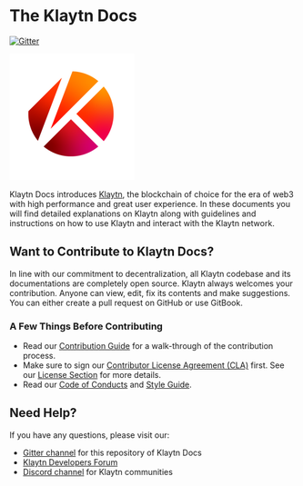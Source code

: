 # The Klaytn Docs

[![Gitter](https://badges.gitter.im/klaytn/Test-klaytn-docs.svg)](https://gitter.im/klaytn/Test-klaytn-docs?utm_source=badge&utm_medium=badge&utm_campaign=pr-badge)

![Klaytn Docs](images/klaytn.png)

Klaytn Docs introduces [Klaytn](https://www.klaytn.com), the blockchain of choice for the era of web3 with high performance and great user experience. In these documents you will find detailed explanations on Klaytn along with guidelines and instructions on how to use Klaytn and interact with the Klaytn network.

## Want to Contribute to Klaytn Docs? <a id="want-to-contribute"></a>

In line with our commitment to decentralization, all Klaytn codebase and its documentations are completely open source. Klaytn always welcomes your contribution. Anyone can view, edit, fix its contents and make suggestions. You can either create a pull request on GitHub or use GitBook. 

### A Few Things Before Contributing

- Read our [Contribution Guide](./CONTRIBUTING.md) for a walk-through of the contribution process.
- Make sure to sign our [Contributor License Agreement (CLA)](https://cla-assistant.io/klaytn/klaytn) first. See our [License Section](https://github.com/Krustuniverse-Klaytn-Group/test-klaytn-docs/wiki#license) for more details.
- Read our [Code of Conducts](./CODE-OF-CONDUCT.md) and [Style Guide](./STYLE-GUIDE.md).

## Need Help? <a href="#need-help" id="need-help"></a>

If you have any questions, please visit our:
- [Gitter channel](https://gitter.im/klaytn/Test-klaytn-docs?utm_source=share-link&utm_medium=link&utm_campaign=share-link) for this repository of Klaytn Docs
- [Klaytn Developers Forum](https://forum.klaytn.com/)
- [Discord channel](https://discord.gg/mWsHFqN5Zf) for Klaytn communities
